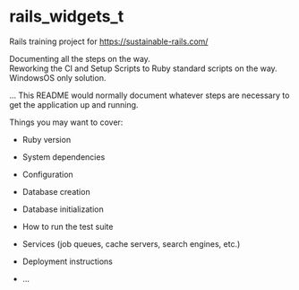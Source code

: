 # rails_widgets_t
Rails training project for https://sustainable-rails.com/<br>

Documenting all the steps on the way.<br>
Reworking the CI and Setup Scripts to Ruby standard scripts on the way.<br>
WindowsOS only solution.

...
This README would normally document whatever steps are necessary to get the
application up and running.

Things you may want to cover:

* Ruby version

* System dependencies

* Configuration

* Database creation

* Database initialization

* How to run the test suite

* Services (job queues, cache servers, search engines, etc.)

* Deployment instructions

* ...
